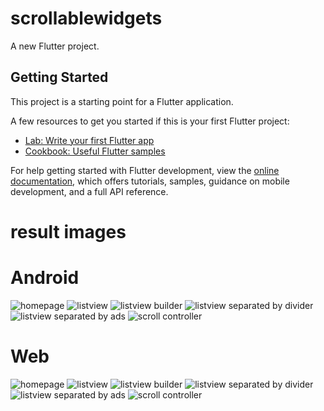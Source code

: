 # scrollablewidgets

A new Flutter project.

## Getting Started

This project is a starting point for a Flutter application.

A few resources to get you started if this is your first Flutter project:

- [Lab: Write your first Flutter app](https://docs.flutter.dev/get-started/codelab)
- [Cookbook: Useful Flutter samples](https://docs.flutter.dev/cookbook)

For help getting started with Flutter development, view the
[online documentation](https://docs.flutter.dev/), which offers tutorials,
samples, guidance on mobile development, and a full API reference.


# result images

# Android
![homepage](assets/result_images/Android/homepage.png)
![listview](assets/result_images/Android/listview.png)
![listview builder](assets/result_images/Android/listview_builder.png)
![listview separated by divider](assets/result_images/Android/listview__separated_divider.png)
![listview separated by ads](assets/result_images/Android/listview__separated_ads.png)
![scroll controller](assets/result_images/Android/scroll_container.png)

# Web
![homepage](assets/result_images/Web/homepage.png)
![listview](assets/result_images/Web/listview.png)
![listview builder](assets/result_images/Web/listview_builder.png)
![listview separated by divider](assets/result_images/Web/listview_separated_divider.png)
![listview separated by ads](assets/result_images/Web/listview_separated_ads.png)
![scroll controller](assets/result_images/Web/scroll_controller.png)
